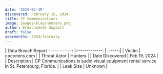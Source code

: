 ```yaml
---
date: '2024-02-19'
discovered: February 19, 2024
title: CP Communications
image: images/blog/Hunters.png
author: Breachsense Support
draft: false
yearmonths: 2024/february
---
```



| Data Breach Report
------------:     |:-------------:    | :-----:|
| Victim      | cpcomms.com      | 
| Threat Actor      | Hunters      | 
| Date Discovered      | Feb 19, 2024      | 
| Description      | CP Communications is audio visual equipment rental service in St. Petersburg, Florida.      | 
| Leak Size      | Unknown      | 

